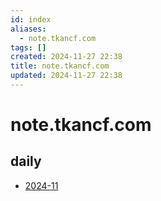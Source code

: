 ```yaml
---
id: index
aliases:
  - note.tkancf.com
tags: []
created: 2024-11-27 22:38
title: note.tkancf.com
updated: 2024-11-27 22:38
---
```


# note.tkancf.com

## daily

- [2024-11](2024-11.md)
